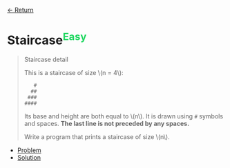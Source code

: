 [&larr; Return](https://hanggrian.github.io/grind-hackerrank/)

# Staircase<sup style="color: rgb(32, 215, 97);">Easy</sup>

> Staircase detail
>
> This is a staircase of size \\(n = 4\\):
>
> ```
>    #
>   ##
>  ###
> ####
> ```
>
> Its base and height are both equal to \\(n\\). It is drawn using `#` symbols
  and spaces. **The last line is not preceded by any spaces.**
>
> Write a program that prints a staircase of size \\(n\\).

- [Problem](https://www.hackerrank.com/challenges/staircase/)
- [Solution](https://github.com/hanggrian/grind-hackerrank/blob/main/algorithms/src/main/java/algo/Staircase.java)
